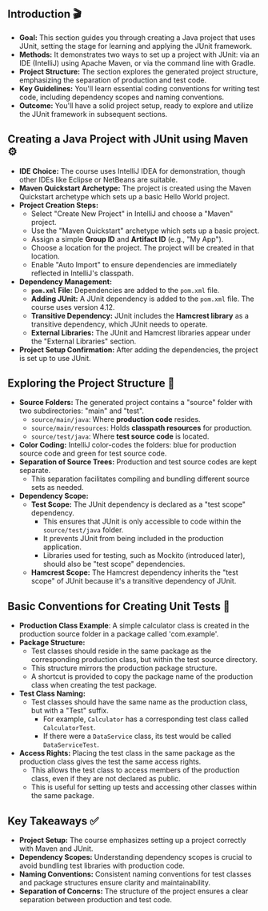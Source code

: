 ## Introduction 🎬

- **Goal:** This section guides you through creating a Java project that uses JUnit, setting the stage for learning and applying the JUnit framework.
- **Methods:** It demonstrates two ways to set up a project with JUnit: via an IDE (IntelliJ) using Apache Maven, or via the command line with Gradle.
- **Project Structure:** The section explores the generated project structure, emphasizing the separation of production and test code.
- **Key Guidelines:** You'll learn essential coding conventions for writing test code, including dependency scopes and naming conventions.
- **Outcome:** You'll have a solid project setup, ready to explore and utilize the JUnit framework in subsequent sections.

## Creating a Java Project with JUnit using Maven ⚙️

- **IDE Choice:** The course uses IntelliJ IDEA for demonstration, though other IDEs like Eclipse or NetBeans are suitable.
- **Maven Quickstart Archetype:** The project is created using the Maven Quickstart archetype which sets up a basic Hello World project.
- **Project Creation Steps:**
    - Select "Create New Project" in IntelliJ and choose a "Maven" project.
    - Use the "Maven Quickstart" archetype which sets up a basic project.
    - Assign a simple **Group ID** and **Artifact ID** (e.g., "My App").
    - Choose a location for the project. The project will be created in that location.
    - Enable "Auto Import" to ensure dependencies are immediately reflected in IntelliJ's classpath.
- **Dependency Management:**
    - **`pom.xml` File:** Dependencies are added to the `pom.xml` file.
    - **Adding JUnit:** A JUnit dependency is added to the `pom.xml` file. The course uses version 4.12.
    - **Transitive Dependency:** JUnit includes the **Hamcrest library** as a transitive dependency, which JUnit needs to operate.
    - **External Libraries:** The JUnit and Hamcrest libraries appear under the "External Libraries" section.
- **Project Setup Confirmation:** After adding the dependencies, the project is set up to use JUnit.

## Exploring the Project Structure 📂

- **Source Folders:** The generated project contains a "source" folder with two subdirectories: "main" and "test".
    - `source/main/java`: Where **production code** resides.
    - `source/main/resources`: Holds **classpath resources** for production.
    - `source/test/java`: Where **test source code** is located.
- **Color Coding:** IntelliJ color-codes the folders: blue for production source code and green for test source code.
- **Separation of Source Trees:** Production and test source codes are kept separate.
    - This separation facilitates compiling and bundling different source sets as needed.
- **Dependency Scope:**
    - **Test Scope:** The JUnit dependency is declared as a "test scope" dependency.
        - This ensures that JUnit is only accessible to code within the `source/test/java` folder.
        - It prevents JUnit from being included in the production application.
        - Libraries used for testing, such as Mockito (introduced later), should also be "test scope" dependencies.
    - **Hamcrest Scope:** The Hamcrest dependency inherits the "test scope" of JUnit because it's a transitive dependency of JUnit.

## Basic Conventions for Creating Unit Tests 📝

- **Production Class Example**: A simple calculator class is created in the production source folder in a package called 'com.example'.
- **Package Structure:**
    - Test classes should reside in the same package as the corresponding production class, but within the test source directory.
    - This structure mirrors the production package structure.
    - A shortcut is provided to copy the package name of the production class when creating the test package.
- **Test Class Naming:**
    - Test classes should have the same name as the production class, but with a "Test" suffix.
        - For example, `Calculator` has a corresponding test class called `CalculatorTest`.
        - If there were a `DataService` class, its test would be called `DataServiceTest`.
- **Access Rights:** Placing the test class in the same package as the production class gives the test the same access rights.
    - This allows the test class to access members of the production class, even if they are not declared as public.
    - This is useful for setting up tests and accessing other classes within the same package.

## Key Takeaways ✅

- **Project Setup:** The course emphasizes setting up a project correctly with Maven and JUnit.
- **Dependency Scopes:** Understanding dependency scopes is crucial to avoid bundling test libraries with production code.
- **Naming Conventions:** Consistent naming conventions for test classes and package structures ensure clarity and maintainability.
- **Separation of Concerns:** The structure of the project ensures a clear separation between production and test code.
